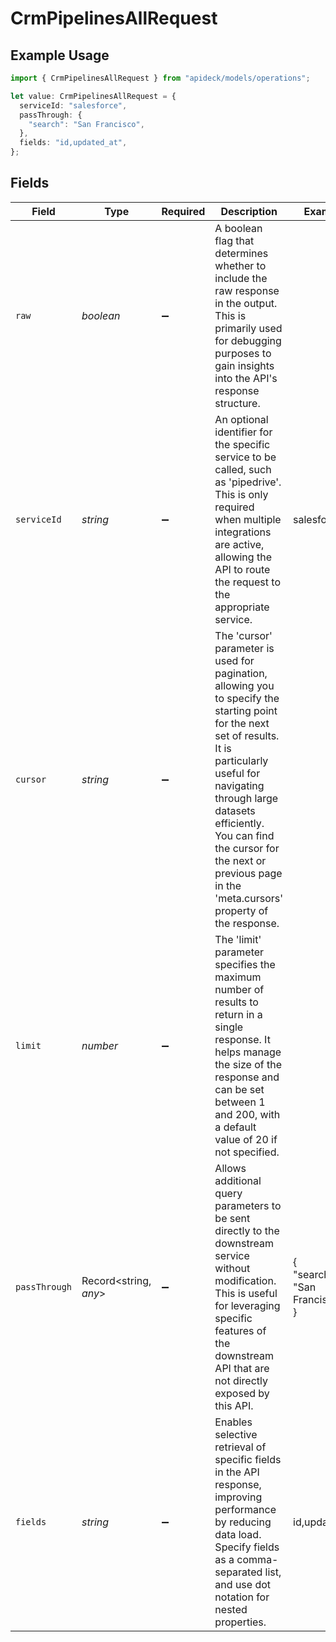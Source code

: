 # CrmPipelinesAllRequest

## Example Usage

```typescript
import { CrmPipelinesAllRequest } from "apideck/models/operations";

let value: CrmPipelinesAllRequest = {
  serviceId: "salesforce",
  passThrough: {
    "search": "San Francisco",
  },
  fields: "id,updated_at",
};
```

## Fields

| Field                                                                                                                                                                                                                                                                                                     | Type                                                                                                                                                                                                                                                                                                      | Required                                                                                                                                                                                                                                                                                                  | Description                                                                                                                                                                                                                                                                                               | Example                                                                                                                                                                                                                                                                                                   |
| --------------------------------------------------------------------------------------------------------------------------------------------------------------------------------------------------------------------------------------------------------------------------------------------------------- | --------------------------------------------------------------------------------------------------------------------------------------------------------------------------------------------------------------------------------------------------------------------------------------------------------- | --------------------------------------------------------------------------------------------------------------------------------------------------------------------------------------------------------------------------------------------------------------------------------------------------------- | --------------------------------------------------------------------------------------------------------------------------------------------------------------------------------------------------------------------------------------------------------------------------------------------------------- | --------------------------------------------------------------------------------------------------------------------------------------------------------------------------------------------------------------------------------------------------------------------------------------------------------- |
| `raw`                                                                                                                                                                                                                                                                                                     | *boolean*                                                                                                                                                                                                                                                                                                 | :heavy_minus_sign:                                                                                                                                                                                                                                                                                        | A boolean flag that determines whether to include the raw response in the output. This is primarily used for debugging purposes to gain insights into the API's response structure.                                                                                                                       |                                                                                                                                                                                                                                                                                                           |
| `serviceId`                                                                                                                                                                                                                                                                                               | *string*                                                                                                                                                                                                                                                                                                  | :heavy_minus_sign:                                                                                                                                                                                                                                                                                        | An optional identifier for the specific service to be called, such as 'pipedrive'. This is only required when multiple integrations are active, allowing the API to route the request to the appropriate service.                                                                                         | salesforce                                                                                                                                                                                                                                                                                                |
| `cursor`                                                                                                                                                                                                                                                                                                  | *string*                                                                                                                                                                                                                                                                                                  | :heavy_minus_sign:                                                                                                                                                                                                                                                                                        | The 'cursor' parameter is used for pagination, allowing you to specify the starting point for the next set of results. It is particularly useful for navigating through large datasets efficiently. You can find the cursor for the next or previous page in the 'meta.cursors' property of the response. |                                                                                                                                                                                                                                                                                                           |
| `limit`                                                                                                                                                                                                                                                                                                   | *number*                                                                                                                                                                                                                                                                                                  | :heavy_minus_sign:                                                                                                                                                                                                                                                                                        | The 'limit' parameter specifies the maximum number of results to return in a single response. It helps manage the size of the response and can be set between 1 and 200, with a default value of 20 if not specified.                                                                                     |                                                                                                                                                                                                                                                                                                           |
| `passThrough`                                                                                                                                                                                                                                                                                             | Record<string, *any*>                                                                                                                                                                                                                                                                                     | :heavy_minus_sign:                                                                                                                                                                                                                                                                                        | Allows additional query parameters to be sent directly to the downstream service without modification. This is useful for leveraging specific features of the downstream API that are not directly exposed by this API.                                                                                   | {<br/>"search": "San Francisco"<br/>}                                                                                                                                                                                                                                                                     |
| `fields`                                                                                                                                                                                                                                                                                                  | *string*                                                                                                                                                                                                                                                                                                  | :heavy_minus_sign:                                                                                                                                                                                                                                                                                        | Enables selective retrieval of specific fields in the API response, improving performance by reducing data load. Specify fields as a comma-separated list, and use dot notation for nested properties.                                                                                                    | id,updated_at                                                                                                                                                                                                                                                                                             |